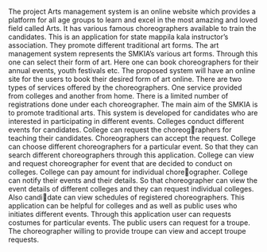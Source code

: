 The project Arts management system is an online website which provides a platform for
all age groups to learn and excel in the most amazing and loved field called Arts. It has
various famous choreographers available to train the candidates. This is an application for
state mappila kala instructor’s association. They promote different traditional art forms.
The art management system represents the SMKIA’s various art forms. Through this one
can select their form of art. Here one can book choreographers for their annual events,
youth festivals etc.
The proposed system will have an online site for the users to book their desired form
of art online. There are two types of services offered by the choreographers. One service
provided from colleges and another from home. There is a limited number of registrations
done under each choreographer. The main aim of the SMKIA is to promote traditional arts.
This system is developed for candidates who are interested in participating in different
events. Colleges conduct different events for candidates. College can request the choreographers for teaching their candidates. Choreographers can accept the request. College can
choose different choreographers for a particular event. So that they can search different
choreographers through this application. College can view and request choreographer for
event that are decided to conduct on colleges. College can pay amount for individual choreographer. College can notify their events and their details. So that choreographer can view
the event details of different colleges and they can request individual colleges. Also candidate can view schedules of registered choreographers. This application can be helpful for
colleges and as well as public uses who initiates different events. Through this application
user can requests costumes for particular events. The public users can request for a troupe.
The choreographer willing to provide troupe can view and accept troupe requests.
